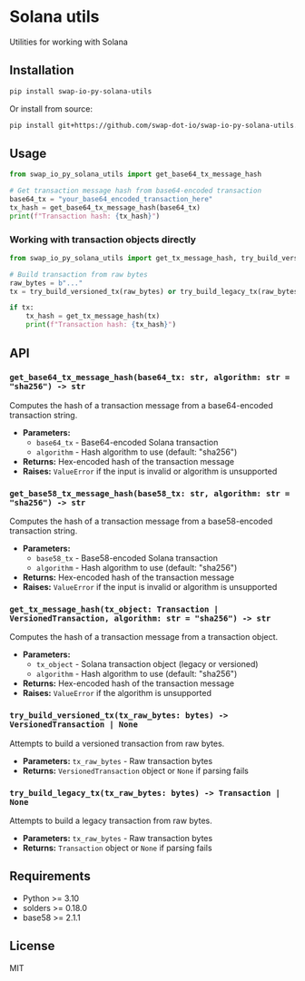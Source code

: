 # Solana utils

Utilities for working with Solana

## Installation

```bash
pip install swap-io-py-solana-utils
```

Or install from source:

```bash
pip install git+https://github.com/swap-dot-io/swap-io-py-solana-utils.git
```

## Usage

```python
from swap_io_py_solana_utils import get_base64_tx_message_hash

# Get transaction message hash from base64-encoded transaction
base64_tx = "your_base64_encoded_transaction_here"
tx_hash = get_base64_tx_message_hash(base64_tx)
print(f"Transaction hash: {tx_hash}")
```

### Working with transaction objects directly

```python
from swap_io_py_solana_utils import get_tx_message_hash, try_build_versioned_tx, try_build_legacy_tx

# Build transaction from raw bytes
raw_bytes = b"..."
tx = try_build_versioned_tx(raw_bytes) or try_build_legacy_tx(raw_bytes)

if tx:
    tx_hash = get_tx_message_hash(tx)
    print(f"Transaction hash: {tx_hash}")
```

## API

### `get_base64_tx_message_hash(base64_tx: str, algorithm: str = "sha256") -> str`

Computes the hash of a transaction message from a base64-encoded transaction string.

- **Parameters:**
  - `base64_tx` - Base64-encoded Solana transaction
  - `algorithm` - Hash algorithm to use (default: "sha256")
- **Returns:** Hex-encoded hash of the transaction message
- **Raises:** `ValueError` if the input is invalid or algorithm is unsupported

### `get_base58_tx_message_hash(base58_tx: str, algorithm: str = "sha256") -> str`

Computes the hash of a transaction message from a base58-encoded transaction string.

- **Parameters:**
  - `base58_tx` - Base58-encoded Solana transaction
  - `algorithm` - Hash algorithm to use (default: "sha256")
- **Returns:** Hex-encoded hash of the transaction message
- **Raises:** `ValueError` if the input is invalid or algorithm is unsupported

### `get_tx_message_hash(tx_object: Transaction | VersionedTransaction, algorithm: str = "sha256") -> str`

Computes the hash of a transaction message from a transaction object.

- **Parameters:**
  - `tx_object` - Solana transaction object (legacy or versioned)
  - `algorithm` - Hash algorithm to use (default: "sha256")
- **Returns:** Hex-encoded hash of the transaction message
- **Raises:** `ValueError` if the algorithm is unsupported

### `try_build_versioned_tx(tx_raw_bytes: bytes) -> VersionedTransaction | None`

Attempts to build a versioned transaction from raw bytes.

- **Parameters:** `tx_raw_bytes` - Raw transaction bytes
- **Returns:** `VersionedTransaction` object or `None` if parsing fails

### `try_build_legacy_tx(tx_raw_bytes: bytes) -> Transaction | None`

Attempts to build a legacy transaction from raw bytes.

- **Parameters:** `tx_raw_bytes` - Raw transaction bytes
- **Returns:** `Transaction` object or `None` if parsing fails

## Requirements

- Python >= 3.10
- solders >= 0.18.0
- base58 >= 2.1.1

## License

MIT
